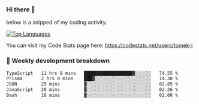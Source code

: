 ### Hi there 👋

<!--

- 🔭 Currently I am working on on some private projects including a Social Community and a Dating App
- 🌱 I’m currently diving deeper into BDD and UX
- 👯 I’m looking to collaborate on my "poker buddy" as well as my "fitness-pal" project :-)

-->

below is a snipped of my coding activity.
<!--
**tomek-i/tomek-i** is a ✨ _special_ ✨ repository because its `README.md` (this file) appears on your GitHub profile.

Here are some ideas to get you started:

- 🔭 I’m currently working on ...
- 🌱 I’m currently learning ...
- 👯 I’m looking to collaborate on ...
- 🤔 I’m looking for help with ...
- 💬 Ask me about ...
- 📫 How to reach me: ...
- 😄 Pronouns: ...
- ⚡ Fun fact: ...
-->
[![Top Languages](https://github-readme-stats.vercel.app/api/top-langs/?username=tomek-i&layout=compact)](https://github.com/tomek-i)

You can visit my Code Stats page here: https://codestats.net/users/tomek-i

### 💬 Weekly development breakdown
<!--START_SECTION:waka-->

```txt
TypeScript   11 hrs 8 mins   ██████████████████▓░░░░░░   74.55 %
Prisma       2 hrs 8 mins    ███▓░░░░░░░░░░░░░░░░░░░░░   14.30 %
JSON         25 mins         ▓░░░░░░░░░░░░░░░░░░░░░░░░   02.85 %
JavaScript   20 mins         ▓░░░░░░░░░░░░░░░░░░░░░░░░   02.26 %
Bash         18 mins         ▓░░░░░░░░░░░░░░░░░░░░░░░░   02.08 %
```

<!--END_SECTION:waka-->

<!-- Actual text -->
<!--
### Social Media
You can find me on [![Twitter][1.2]][1]
-->

<!-- Icons -->

[1.2]: http://i.imgur.com/wWzX9uB.png 


<!-- Links to your social media accounts -->

[1]: https://twitter.com/tomek_i

